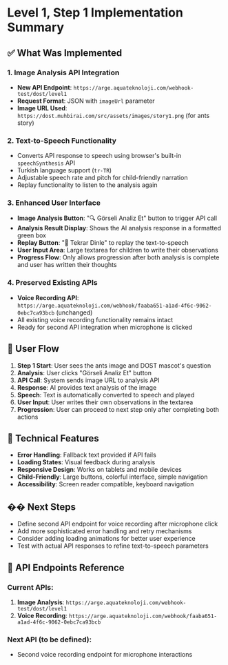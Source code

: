 # Level 1, Step 1 Implementation Summary

## ✅ What Was Implemented

### 1. Image Analysis API Integration
- **New API Endpoint**: `https://arge.aquateknoloji.com/webhook-test/dost/level1`
- **Request Format**: JSON with `imageUrl` parameter
- **Image URL Used**: `https://dost.muhbirai.com/src/assets/images/story1.png` (for ants story)

### 2. Text-to-Speech Functionality
- Converts API response to speech using browser's built-in `speechSynthesis` API
- Turkish language support (`tr-TR`)
- Adjustable speech rate and pitch for child-friendly narration
- Replay functionality to listen to the analysis again

### 3. Enhanced User Interface
- **Image Analysis Button**: "🔍 Görseli Analiz Et" button to trigger API call
- **Analysis Result Display**: Shows the AI analysis response in a formatted green box
- **Replay Button**: "🔄 Tekrar Dinle" to replay the text-to-speech
- **User Input Area**: Large textarea for children to write their observations
- **Progress Flow**: Only allows progression after both analysis is complete and user has written their thoughts

### 4. Preserved Existing APIs
- **Voice Recording API**: `https://arge.aquateknoloji.com/webhook/faaba651-a1ad-4f6c-9062-0ebc7ca93bcb` (unchanged)
- All existing voice recording functionality remains intact
- Ready for second API integration when microphone is clicked

## 🎯 User Flow

1. **Step 1 Start**: User sees the ants image and DOST mascot's question
2. **Analysis**: User clicks "Görseli Analiz Et" button
3. **API Call**: System sends image URL to analysis API
4. **Response**: AI provides text analysis of the image
5. **Speech**: Text is automatically converted to speech and played
6. **User Input**: User writes their own observations in the textarea
7. **Progression**: User can proceed to next step only after completing both actions

## 🔧 Technical Features

- **Error Handling**: Fallback text provided if API fails
- **Loading States**: Visual feedback during analysis
- **Responsive Design**: Works on tablets and mobile devices
- **Child-Friendly**: Large buttons, colorful interface, simple navigation
- **Accessibility**: Screen reader compatible, keyboard navigation

## �� Next Steps

- Define second API endpoint for voice recording after microphone click
- Add more sophisticated error handling and retry mechanisms
- Consider adding loading animations for better user experience
- Test with actual API responses to refine text-to-speech parameters

## 🔗 API Endpoints Reference

### Current APIs:
1. **Image Analysis**: `https://arge.aquateknoloji.com/webhook-test/dost/level1`
2. **Voice Recording**: `https://arge.aquateknoloji.com/webhook/faaba651-a1ad-4f6c-9062-0ebc7ca93bcb`

### Next API (to be defined):
- Second voice recording endpoint for microphone interactions
